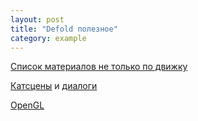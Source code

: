 ```yaml
---
layout: post
title: "Defold полезное"
category: example
---
```


[Список материалов не только по движку](https://forum.defold.com/t/big-list-of-defold-pro-tips/1519 "Материалы")

[Катсцены](https://forum.defold.com/t/talking-to-npc/67555 "Ссылка 1") и [диалоги](https://habr.com/ru/post/427135/ "Ссылка 2")

[OpenGL](https://learnopengl.com/ "OpenGL")
